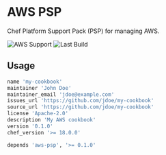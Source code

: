 # AWS PSP

Chef Platform Support Pack (PSP) for managing AWS.

![AWS Support](https://img.shields.io/badge/AWS%20Resources-573-orange)
![Last Build](https://img.shields.io/badge/Last%20build-20221026-grey)

## Usage

```ruby
name 'my-cookbook'
maintainer 'John Doe'
maintainer_email 'jdoe@example.com'
issues_url 'https://github.com/jdoe/my-cookbook'
source_url 'https://github.com/jdoe/my-cookbook'
license 'Apache-2.0'
description 'My AWS cookbook'
version '0.1.0'
chef_version '>= 18.0.0'

depends 'aws-psp', '>= 0.1.0'
```
